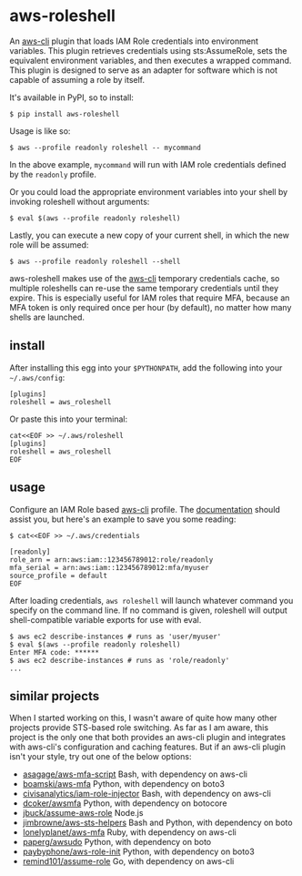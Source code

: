 aws-roleshell
=============

[aws-cli]: https://github.com/aws/aws-cli

An [aws-cli][aws-cli] plugin that loads IAM Role credentials into environment
variables. This plugin retrieves credentials using sts:AssumeRole, sets the
equivalent environment variables, and then executes a wrapped command. This
plugin is designed to serve as an adapter for software which is not capable of
assuming a role by itself.

It's available in PyPI, so to install:

    $ pip install aws-roleshell

Usage is like so:

    $ aws --profile readonly roleshell -- mycommand

In the above example, `mycommand` will run with IAM role credentials defined by
the `readonly` profile.

Or you could load the appropriate environment variables into your shell by
invoking roleshell without arguments:

    $ eval $(aws --profile readonly roleshell)

Lastly, you can execute a new copy of your current shell, in which the new role
will be assumed:

    $ aws --profile readonly roleshell --shell

aws-roleshell makes use of the [aws-cli][aws-cli] temporary credentials cache,
so multiple roleshells can re-use the same temporary credentials until they
expire. This is especially useful for IAM roles that require MFA, because an
MFA token is only required once per hour (by default), no matter how many
shells are launched.

install
-------

After installing this egg into your `$PYTHONPATH`, add the following into your `~/.aws/config`:

    [plugins]
    roleshell = aws_roleshell

Or paste this into your terminal:

    cat<<EOF >> ~/.aws/roleshell
    [plugins]
    roleshell = aws_roleshell
    EOF

usage
-----

[role-docs]: https://docs.aws.amazon.com/cli/latest/topic/config-vars.html#using-aws-iam-roles

Configure an IAM Role based [aws-cli][aws-cli] profile. The
[documentation][role-docs] should assist you, but here's an example to save you
some reading:

    $ cat<<EOF >> ~/.aws/credentials

    [readonly]
    role_arn = arn:aws:iam::123456789012:role/readonly
    mfa_serial = arn:aws:iam::123456789012:mfa/myuser
    source_profile = default
    EOF

After loading credentials, `aws roleshell` will launch whatever command you
specify on the command line. If no command is given, roleshell will output
shell-compatible variable exports for use with eval.

    $ aws ec2 describe-instances # runs as 'user/myuser'
    $ eval $(aws --profile readonly roleshell)
    Enter MFA code: ******
    $ aws ec2 describe-instances # runs as 'role/readonly'
    ...

similar projects
----------------

When I started working on this, I wasn't aware of quite how many other projects
provide STS-based role switching. As far as I am aware, this project is the
only one that both provides an aws-cli plugin and integrates with aws-cli's
configuration and caching features. But if an aws-cli plugin isn't your style,
try out one of the below options:

* [asagage/aws-mfa-script](https://github.com/asagage/aws-mfa-script) Bash, with dependency on aws-cli
* [boamski/aws-mfa](https://github.com/broamski/aws-mfa) Python, with dependency on boto3
* [civisanalytics/iam-role-injector](https://github.com/civisanalytics/iam-role-injector) Bash, with dependency on aws-cli
* [dcoker/awsmfa](https://github.com/dcoker/awsmfa/) Python, with dependency on botocore
* [jbuck/assume-aws-role](https://github.com/jbuck/assume-aws-role) Node.js
* [jimbrowne/aws-sts-helpers](https://github.com/jimbrowne/aws-sts-helpers) Bash and Python, with dependency on boto
* [lonelyplanet/aws-mfa](https://github.com/lonelyplanet/aws-mfa) Ruby, with dependency on aws-cli
* [paperg/awsudo](https://github.com/paperg/awsudo) Python, with dependency on boto
* [paybyphone/aws-role-init](https://github.com/paybyphone/aws-role-init) Python, with dependency on boto3
* [remind101/assume-role](https://github.com/remind101/assume-role) Go, with dependency on aws-cli
